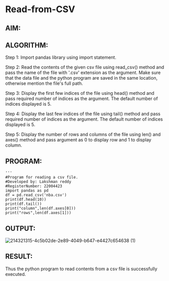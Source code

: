 # Read-from-CSV

## AIM:

## ALGORITHM:
Step 1:
Import pandas library using import statement.

Step 2:
Read the contents of the given csv file using read_csv() method and pass the name of the file with '.csv' extension as the argument. Make sure that the data file and the python program are saved in the same location, otherwise mention the file's full path.

Step 3:
Display the first few indices of the file using head() method and pass required number of indices as the argument. The default number of indices displayed is 5.

Step 4:
Display the last few indices of the file using tail() method and pass required number of indices as the argument. The default number of indices displayed is 5.

Step 5:
Display the number of rows and columns of the file using len() and axes() method and pass argument as 0 to display row and 1 to display column.
## PROGRAM:
~~~
'''
#Program for reading a csv file.
#Developed by: Lakshman reddy
#RegisterNumber: 22004423
import pandas as pd
df = pd.read_csv('nba.csv')
print(df.head(10))
print(df.tail())
print("column",len(df.axes[0]))
print("rows",len(df.axes[1]))
~~~
## OUTPUT:
![214321315-4c5b02de-2e89-4049-b647-e4427c654638 (1)](https://user-images.githubusercontent.com/118707265/215251635-4311c5c7-d33d-4706-8f51-a8f1accf812c.jpg)

## RESULT:
Thus the python program to read contents from a csv file is successfully executed.
